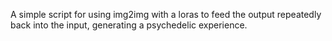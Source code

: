 A simple script for using img2img with a loras to feed the output repeatedly back into the input, generating a psychedelic experience.